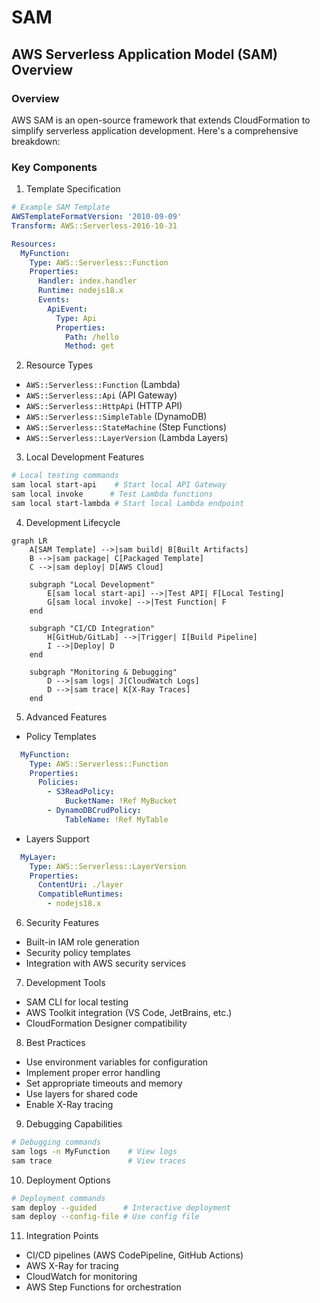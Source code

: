 # SAM

## AWS Serverless Application Model (SAM) Overview

### Overview

AWS SAM is an open-source framework that extends CloudFormation to simplify serverless application development. Here's a comprehensive breakdown:

### Key Components

1. Template Specification

```yaml
# Example SAM Template
AWSTemplateFormatVersion: '2010-09-09'
Transform: AWS::Serverless-2016-10-31

Resources:
  MyFunction:
    Type: AWS::Serverless::Function
    Properties:
      Handler: index.handler
      Runtime: nodejs18.x
      Events:
        ApiEvent:
          Type: Api
          Properties:
            Path: /hello
            Method: get
```

2. Resource Types

* `AWS::Serverless::Function` (Lambda)
* `AWS::Serverless::Api` (API Gateway)
* `AWS::Serverless::HttpApi` (HTTP API)
* `AWS::Serverless::SimpleTable` (DynamoDB)
* `AWS::Serverless::StateMachine` (Step Functions)
* `AWS::Serverless::LayerVersion` (Lambda Layers)

3. Local Development Features

```bash
# Local testing commands
sam local start-api    # Start local API Gateway
sam local invoke      # Test Lambda functions
sam local start-lambda # Start local Lambda endpoint
```

4. Development Lifecycle

```mermaid
graph LR
    A[SAM Template] -->|sam build| B[Built Artifacts]
    B -->|sam package| C[Packaged Template]
    C -->|sam deploy| D[AWS Cloud]
    
    subgraph "Local Development"
        E[sam local start-api] -->|Test API| F[Local Testing]
        G[sam local invoke] -->|Test Function| F
    end
    
    subgraph "CI/CD Integration"
        H[GitHub/GitLab] -->|Trigger| I[Build Pipeline]
        I -->|Deploy| D
    end
    
    subgraph "Monitoring & Debugging"
        D -->|sam logs| J[CloudWatch Logs]
        D -->|sam trace| K[X-Ray Traces]
    end
```

5. Advanced Features

* Policy Templates

```yaml
  MyFunction:
    Type: AWS::Serverless::Function
    Properties:
      Policies:
        - S3ReadPolicy:
            BucketName: !Ref MyBucket
        - DynamoDBCrudPolicy:
            TableName: !Ref MyTable
```

* Layers Support

```yaml
  MyLayer:
    Type: AWS::Serverless::LayerVersion
    Properties:
      ContentUri: ./layer
      CompatibleRuntimes:
        - nodejs18.x
```

6. Security Features

* Built-in IAM role generation
* Security policy templates
* Integration with AWS security services

7. Development Tools

* SAM CLI for local testing
* AWS Toolkit integration (VS Code, JetBrains, etc.)
* CloudFormation Designer compatibility

8. Best Practices

* Use environment variables for configuration
* Implement proper error handling
* Set appropriate timeouts and memory
* Use layers for shared code
* Enable X-Ray tracing

9. Debugging Capabilities

```bash
# Debugging commands
sam logs -n MyFunction    # View logs
sam trace                 # View traces
```

10. Deployment Options

```bash
# Deployment commands
sam deploy --guided      # Interactive deployment
sam deploy --config-file # Use config file
```

11. Integration Points

* CI/CD pipelines (AWS CodePipeline, GitHub Actions)
* AWS X-Ray for tracing
* CloudWatch for monitoring
* AWS Step Functions for orchestration

